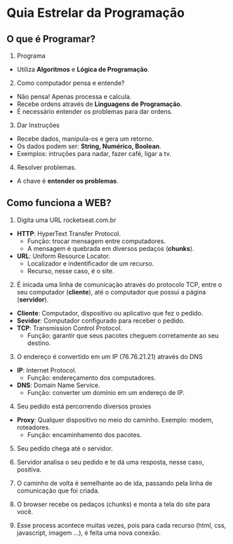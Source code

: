 # Quia Estrelar da Programação

## O que é Programar?

1. Programa

- Utiliza **Algoritmos** e **Lógica de Programação**.

2. Como computador pensa e entende?

- Não pensa! Apenas processa e calcula.
- Recebe ordens através de **Linguagens de Programação**.
- É necessário entender os problemas para dar ordens.

3. Dar Instruções

- Recebe dados, manipula-os e gera um retorno.
- Os dados podem ser: **String, Numérico, Boolean**.
- Exemplos: intruções para nadar, fazer café, ligar a tv.


4. Resolver problemas.

- A chave é **entender os problemas**.

## Como funciona a WEB?

1. Digita uma URL rocketseat.com.br

- **HTTP**: HyperText Transfer Protocol.
    - Função: trocar mensagem entre computadores.
    - A mensagem é quebrada em diversos pedaços (**chunks**).
- **URL**: Uniform Resource Locator.
    - Localizador e indentificador de um recurso.
    - Recurso, nesse caso, é o site.

2. É inicada uma linha de comunicação através do protocolo TCP, entre o seu computador (**cliente**), até o computador que possui a página (**servidor**).

- **Cliente**: Computador, dispositivo ou aplicativo que fez o pedido.
- **Sevidor**: Computador configurado para receber o pedido.
- **TCP**: Transmission Control Protocol.
    - Função: garantir que seus pacotes cheguem corretamente ao seu destino.

3. O endereço é convertido em um IP (76.76.21.21) através do DNS

- **IP**: Internet Protocol.
    - Função: endereçamento dos computadores.
- **DNS**: Domain Name Service.
    - Função: converter um domínio em um endereço de IP.

4. Seu pedido está percorrendo diversos proxies

- **Proxy**: Qualquer dispositivo no meio do caminho. Exemplo: modem, roteadores.
    - Função: encaminhamento dos pacotes.

5. Seu pedido chega até o servidor.

6. Servidor analisa o seu pedido e te dá uma resposta, nesse caso, positiva.

7. O  caminho de volta é semelhante ao de ida, passando pela linha de comunicação que foi criada.

8. O browser recebe os pedaços (chunks) e monta a tela do site para você.

9. Esse process acontece muitas vezes, pois para cada recurso (html, css, javascript, imagem ...), é feita uma nova conexão.

